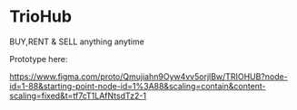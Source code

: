 # TrioHub
BUY,RENT &amp; SELL anything anytime

Prototype here:

https://www.figma.com/proto/Qmujiahn9Oyw4vv5orjlBw/TRIOHUB?node-id=1-88&starting-point-node-id=1%3A88&scaling=contain&content-scaling=fixed&t=tf7cT1LAfNtsdTz2-1
